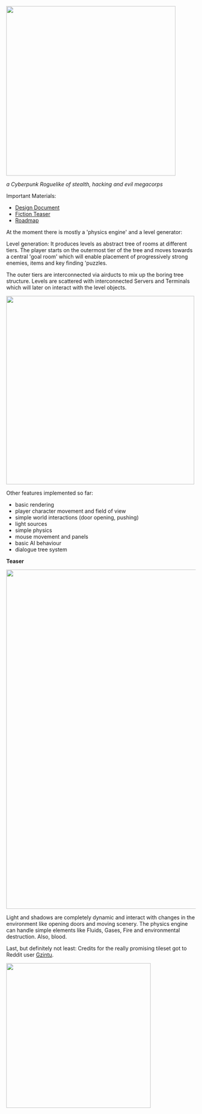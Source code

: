 <p align="left">
  <img src="https://github.com/Nephas/runner-rl/blob/master/graphics/title.gif" width="450"/>
</p>

*a Cyberpunk Roguelike of stealth, hacking and evil megacorps*

Important Materials:

* [Design Document](https://github.com/Nephas/runner-rl/blob/master/docs/design.pdf)
* [Fiction Teaser](https://github.com/Nephas/runner-rl/blob/master/docs/shortstory1.pdf)
* [Roadmap](https://github.com/Nephas/runner-rl/blob/master/TODO.md)

At the moment there is mostly a 'physics engine' and a level generator:

Level generation:
It produces levels as abstract tree of rooms at different tiers. The player starts on 
the outermost tier of the tree and moves towards a central 'goal room' which will enable 
placement of progressively strong enemies, items and key finding 'puzzles.

The outer tiers are interconnected via airducts to mix up the boring tree structure.
Levels are scattered with interconnected Servers and Terminals which will later on interact 
with the level objects.

<p align="left">
  <img src="https://github.com/Nephas/runner-rl/blob/master/gif/levelgen.gif" width="500"/>
</p>

Other features implemented so far:

* basic rendering
* player character movement and field of view
* simple world interactions (door opening, pushing)
* light sources
* simple physics
* mouse movement and panels
* basic AI behaviour
* dialogue tree system

**Teaser**

<p align="left">
  <img src="https://github.com/Nephas/runner-rl/blob/master/gif/demo.gif" width="900"/>
</p>

Light and shadows are completely dynamic and interact with changes in the environment like 
opening doors and moving scenery. The physics engine can handle simple elements like Fluids, 
Gases, Fire and environmental destruction. Also, blood.

Last, but definitely not least: Credits for the really promising tileset got to Reddit user [Gzintu](https://www.reddit.com/user/gzintu).

<p align="left">
  <img src="https://github.com/Nephas/runner-rl/blob/master/graphics/exp_24x24.png" width="384"/>
</p>
